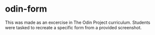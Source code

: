 # odin-form
This was made as an excercise in The Odin Project curriculum. Students were tasked to recreate a specific form from a provided screenshot.
